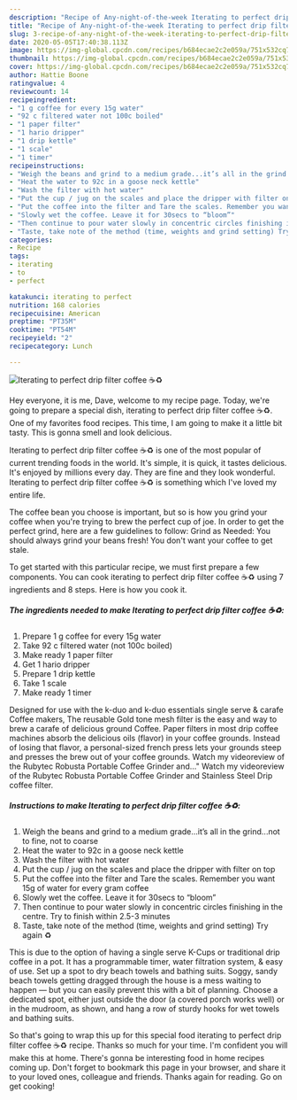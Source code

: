 ```yaml
---
description: "Recipe of Any-night-of-the-week Iterating to perfect drip filter coffee ☕️♻️"
title: "Recipe of Any-night-of-the-week Iterating to perfect drip filter coffee ☕️♻️"
slug: 3-recipe-of-any-night-of-the-week-iterating-to-perfect-drip-filter-coffee
date: 2020-05-05T17:40:38.113Z
image: https://img-global.cpcdn.com/recipes/b684ecae2c2e059a/751x532cq70/iterating-to-perfect-drip-filter-coffee-☕️♻️-recipe-main-photo.jpg
thumbnail: https://img-global.cpcdn.com/recipes/b684ecae2c2e059a/751x532cq70/iterating-to-perfect-drip-filter-coffee-☕️♻️-recipe-main-photo.jpg
cover: https://img-global.cpcdn.com/recipes/b684ecae2c2e059a/751x532cq70/iterating-to-perfect-drip-filter-coffee-☕️♻️-recipe-main-photo.jpg
author: Hattie Boone
ratingvalue: 4
reviewcount: 14
recipeingredient:
- "1 g coffee for every 15g water"
- "92 c filtered water not 100c boiled"
- "1 paper filter"
- "1 hario dripper"
- "1 drip kettle"
- "1 scale"
- "1 timer"
recipeinstructions:
- "Weigh the beans and grind to a medium grade...it’s all in the grind...not to fine, not to coarse"
- "Heat the water to 92c in a goose neck kettle"
- "Wash the filter with hot water"
- "Put the cup / jug on the scales and place the dripper with filter on top"
- "Put the coffee into the filter and Tare the scales. Remember you want 15g of water for every gram coffee"
- "Slowly wet the coffee. Leave it for 30secs to “bloom”"
- "Then continue to pour water slowly in concentric circles finishing in the centre. Try to finish within 2.5-3 minutes"
- "Taste, take note of the method (time, weights and grind setting) Try again ♻️"
categories:
- Recipe
tags:
- iterating
- to
- perfect

katakunci: iterating to perfect 
nutrition: 168 calories
recipecuisine: American
preptime: "PT35M"
cooktime: "PT54M"
recipeyield: "2"
recipecategory: Lunch

---
```



![Iterating to perfect drip filter coffee ☕️♻️](https://img-global.cpcdn.com/recipes/b684ecae2c2e059a/751x532cq70/iterating-to-perfect-drip-filter-coffee-☕️♻️-recipe-main-photo.jpg)

Hey everyone, it is me, Dave, welcome to my recipe page. Today, we're going to prepare a special dish, iterating to perfect drip filter coffee ☕️♻️. One of my favorites food recipes. This time, I am going to make it a little bit tasty. This is gonna smell and look delicious.

Iterating to perfect drip filter coffee ☕️♻️ is one of the most popular of current trending foods in the world. It's simple, it is quick, it tastes delicious. It's enjoyed by millions every day. They are fine and they look wonderful. Iterating to perfect drip filter coffee ☕️♻️ is something which I've loved my entire life.

The coffee bean you choose is important, but so is how you grind your coffee when you&#39;re trying to brew the perfect cup of joe. In order to get the perfect grind, here are a few guidelines to follow: Grind as Needed: You should always grind your beans fresh! You don&#39;t want your coffee to get stale.


To get started with this particular recipe, we must first prepare a few components. You can cook iterating to perfect drip filter coffee ☕️♻️ using 7 ingredients and 8 steps. Here is how you cook it.

<!--inarticleads1-->

##### The ingredients needed to make Iterating to perfect drip filter coffee ☕️♻️:

1. Prepare 1 g coffee for every 15g water
1. Take 92 c filtered water (not 100c boiled)
1. Make ready 1 paper filter
1. Get 1 hario dripper
1. Prepare 1 drip kettle
1. Take 1 scale
1. Make ready 1 timer


Designed for use with the k-duo and k-duo essentials single serve &amp; carafe Coffee makers, The reusable Gold tone mesh filter is the easy and way to brew a carafe of delicious ground Coffee. Paper filters in most drip coffee machines absorb the delicious oils (flavor) in your coffee grounds. Instead of losing that flavor, a personal-sized french press lets your grounds steep and presses the brew out of your coffee grounds. Watch my videoreview of the Rubytec Robusta Portable Coffee Grinder and…&#34; Watch my videoreview of the Rubytec Robusta Portable Coffee Grinder and Stainless Steel Drip coffee filter. 

<!--inarticleads2-->

##### Instructions to make Iterating to perfect drip filter coffee ☕️♻️:

1. Weigh the beans and grind to a medium grade...it’s all in the grind...not to fine, not to coarse
1. Heat the water to 92c in a goose neck kettle
1. Wash the filter with hot water
1. Put the cup / jug on the scales and place the dripper with filter on top
1. Put the coffee into the filter and Tare the scales. Remember you want 15g of water for every gram coffee
1. Slowly wet the coffee. Leave it for 30secs to “bloom”
1. Then continue to pour water slowly in concentric circles finishing in the centre. Try to finish within 2.5-3 minutes
1. Taste, take note of the method (time, weights and grind setting) Try again ♻️


This is due to the option of having a single serve K-Cups or traditional drip coffee in a pot. It has a programmable timer, water filtration system, &amp; easy of use. Set up a spot to dry beach towels and bathing suits. Soggy, sandy beach towels getting dragged through the house is a mess waiting to happen — but you can easily prevent this with a bit of planning. Choose a dedicated spot, either just outside the door (a covered porch works well) or in the mudroom, as shown, and hang a row of sturdy hooks for wet towels and bathing suits. 

So that's going to wrap this up for this special food iterating to perfect drip filter coffee ☕️♻️ recipe. Thanks so much for your time. I'm confident you will make this at home. There's gonna be interesting food in home recipes coming up. Don't forget to bookmark this page in your browser, and share it to your loved ones, colleague and friends. Thanks again for reading. Go on get cooking!
